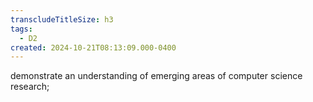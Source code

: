 ```yaml
---
transcludeTitleSize: h3
tags:
  - D2
created: 2024-10-21T08:13:09.000-0400
---
```

demonstrate an understanding of emerging areas of computer science research;